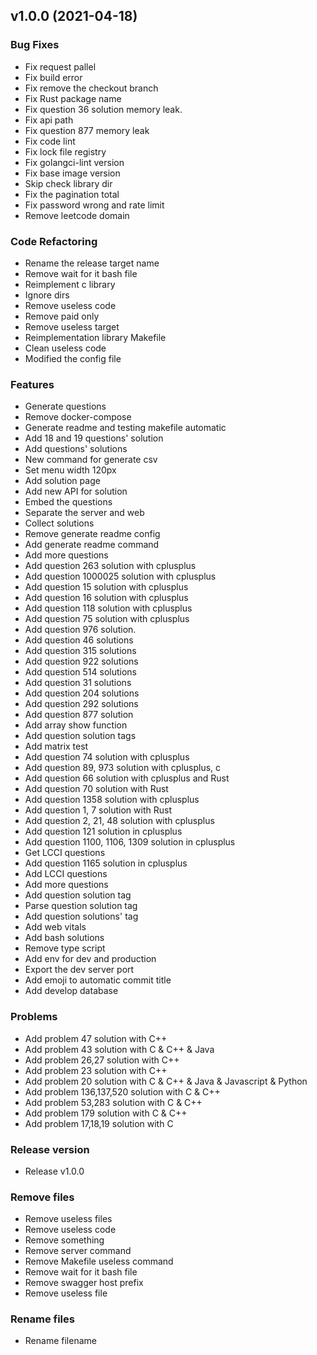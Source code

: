 
<a name="v1.0.0"></a>
## v1.0.0 (2021-04-18)

### Bug Fixes

* Fix request pallel
* Fix build error
* Fix remove the checkout branch
* Fix Rust package name
* Fix question 36 solution memory leak.
* Fix api path
* Fix question 877 memory leak
* Fix code lint
* Fix lock file registry
* Fix golangci-lint version
* Fix base image version
* Skip check library dir
* Fix the pagination total
* Fix password wrong and rate limit
* Remove leetcode domain

### Code Refactoring

* Rename the release target name
* Remove wait for it bash file
* Reimplement c library
* Ignore dirs
* Remove useless code
* Remove paid only
* Remove useless target
* Reimplementation library Makefile
* Clean useless code
* Modified the config file

### Features

* Generate questions
* Remove docker-compose
* Generate readme and testing makefile automatic
* Add 18 and 19 questions' solution
* Add questions' solutions
* New command for generate csv
* Set menu width 120px
* Add solution page
* Add new API for solution
* Embed the questions
* Separate the server and web
* Collect solutions
* Remove generate readme config
* Add generate readme command
* Add more questions
* Add question 263 solution with cplusplus
* Add question 1000025 solution with cplusplus
* Add question 15 solution with cplusplus
* Add question 16 solution with cplusplus
* Add question 118 solution with cplusplus
* Add question 75 solution with cplusplus
* Add question 976 solution.
* Add question 46 solutions
* Add question 315 solutions
* Add question 922 solutions
* Add question 514 solutions
* Add question 31 solutions
* Add question 204 solutions
* Add question 292 solutions
* Add question 877 solution
* Add array show function
* Add question solution tags
* Add matrix test
* Add question 74 solution with cplusplus
* Add question 89, 973 solution with cplusplus, c
* Add question 66 solution with cplusplus and Rust
* Add question 70 solution with Rust
* Add question 1358 solution with cplusplus
* Add question 1, 7 solution with Rust
* Add question 2, 21, 48 solution with cplusplus
* Add question 121 solution in cplusplus
* Add question 1100, 1106, 1309 solution in cplusplus
* Get LCCI questions
* Add question 1165 solution in cplusplus
* Add LCCI questions
* Add more questions
* Add question solution tag
* Parse question solution tag
* Add question solutions' tag
* Add web vitals
* Add bash solutions
* Remove type script
* Add env for dev and production
* Export the dev server port
* Add emoji to automatic commit title
* Add develop database

### Problems

* Add problem 47 solution with C++
* Add problem 43 solution with C & C++ & Java
* Add problem 26,27 solution with C++
* Add problem 23 solution with C++
* Add problem 20 solution with C & C++ & Java & Javascript & Python
* Add problem 136,137,520 solution with C & C++
* Add problem 53,283 solution with C & C++
* Add problem 179 solution with C & C++
* Add problem 17,18,19 solution with C

### Release version

* Release v1.0.0

### Remove files

* Remove useless files
* Remove useless code
* Remove something
* Remove server command
* Remove Makefile useless command
* Remove wait for it bash file
* Remove swagger host prefix
* Remove useless file

### Rename files

* Rename filename

